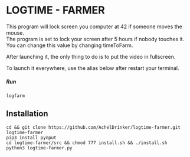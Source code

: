# LOGTIME - FARMER

This program will lock screen you computer at 42 if someone moves the mouse.  
The program is set to lock your screen after 5 hours if nobody touches it. You can change this value by changing timeToFarm.

After launching it, the only thing to do is to put the video in fullscreen.

To launch it everywhere, use the alias below after restart your terminal.

##### Run

```
logfarm
```

## Installation

```
cd && git clone https://github.com/AchelDrinker/logtime-farmer.git logtime-farmer
pip3 install pynput
cd logtime-farmer/src && chmod 777 install.sh && ./install.sh
python3 logtime-farmer.py
```

